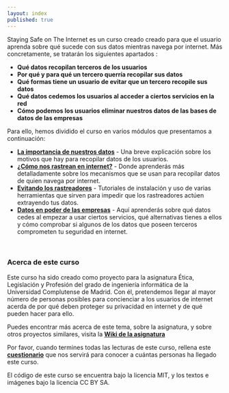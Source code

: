 ```yaml
---
layout: index
published: true
---
```

Staying Safe on The Internet es un curso creado creado para que el usuario aprenda sobre qué sucede con sus datos mientras navega por internet.
Más concretamente, se tratarán los siguientes apartados :

* **Qué datos recopilan terceros de los usuarios**
* **Por qué y para qué un tercero querría recopilar sus datos**
* **Qué formas tiene un usuario de evitar que un tercero recopile sus datos**
* **Qué datos cedemos los usuarios al acceder a ciertos servicios en la red**
* **Cómo podemos los usuarios eliminar nuestros datos de las bases de datos de las empresas**

Para ello, hemos dividido el curso en varios módulos que presentamos a continuación:

* **[La importancia de nuestros datos](/modules/La_importancia_de_nuestros_datos/introduccion)** - Una breve explicación sobre los motivos que hay para recopilar datos de los usuarios.
* **[¿Cómo nos rastrean en internet?](/modules/Como_nos_rastrean_en_internet/introduccion)** - Donde aprenderás más detalladamente sobre los mecanismos que se usan para recopilar datos de quien navega por internet.
* **[Evitando los rastreadores](/modules/Evitando_los_trackers/introduccion)** - Tutoriales de instalación y uso de varias herramientas que sirven para impedir que los rastreadores actúen extrayendo tus datos.
* **[Datos en poder de las empresas](/modules/Datos_en_Poder_de_las_Empresas/introduccion)** - Aquí aprenderás sobre qué datos cedes al empezar a usar ciertos servicios, qué alternativas tienes a ellos y cómo comprobar si algunos de los datos que poseen terceros comprometen tu seguridad en internet.

<br> 

### Acerca de este curso
Este curso ha sido creado como proyecto para la asignatura Ética, Legislación y Profesión del grado de ingeniería informática de la Universidad Complutense de Madrid.
Con él, pretendemos llegar al mayor número de personas posibles para concienciar a los usuarios de internet acerda de por qué deben proteger su privacidad en internet y de qué pueden hacer para ello.

Puedes encontrar más acerca de este tema, sobre la asignatura, y sobre otros proyectos similares, visita la **[Wiki de la asignatura](https://wikis.fdi.ucm.es/ELP/Página_principal)**

Por favor, cuando termines todas las lecturas de este curso, rellena este **[cuestionario](https://forms.gle/rWV3HmXX8e88uwqs9)** que nos servirá para conocer a cuántas personas ha llegado este curso.

El código de este curso se encuentra bajo la licencia MIT, y los textos e imágenes bajo la licencia CC BY SA.


